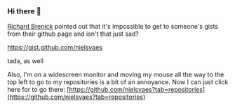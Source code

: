 ### Hi there 🌴

<!--
**nielsvaes/nielsvaes** is a ✨ _special_ ✨ repository because its `README.md` (this file) appears on your GitHub profile.

Here are some ideas to get you started:

- 🔭 I’m currently working on ...
- 🌱 I’m currently learning ...
- 👯 I’m looking to collaborate on ...
- 🤔 I’m looking for help with ...
- 💬 Ask me about ...
- 📫 How to reach me: ...
- 😄 Pronouns: ...
- ⚡ Fun fact: ...
-->

[Richard Brenick](https://github.com/rbrenick) pointed out that it's impossible to get to someone's gists from their github page and isn't that just sad? 

https://gist.github.com/nielsvaes

tada, as well

Also, I'm on a widescreen monitor and moving my mouse all the way to the top left to go to my repositories is a bit of an annoyance. Now I can just click here for to go there: [https://github.com/nielsvaes?tab=repositories](https://github.com/nielsvaes?tab=repositories)
